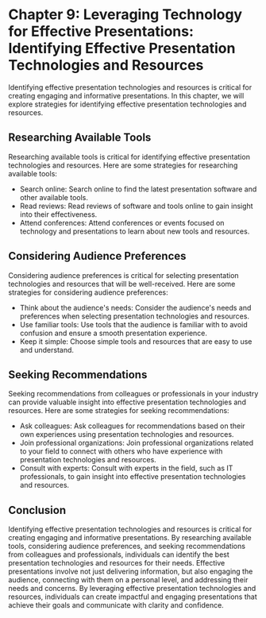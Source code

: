 Chapter 9: Leveraging Technology for Effective Presentations: Identifying Effective Presentation Technologies and Resources
===========================================================================================================================

Identifying effective presentation technologies and resources is critical for creating engaging and informative presentations. In this chapter, we will explore strategies for identifying effective presentation technologies and resources.

Researching Available Tools
---------------------------

Researching available tools is critical for identifying effective presentation technologies and resources. Here are some strategies for researching available tools:

* Search online: Search online to find the latest presentation software and other available tools.
* Read reviews: Read reviews of software and tools online to gain insight into their effectiveness.
* Attend conferences: Attend conferences or events focused on technology and presentations to learn about new tools and resources.

Considering Audience Preferences
--------------------------------

Considering audience preferences is critical for selecting presentation technologies and resources that will be well-received. Here are some strategies for considering audience preferences:

* Think about the audience's needs: Consider the audience's needs and preferences when selecting presentation technologies and resources.
* Use familiar tools: Use tools that the audience is familiar with to avoid confusion and ensure a smooth presentation experience.
* Keep it simple: Choose simple tools and resources that are easy to use and understand.

Seeking Recommendations
-----------------------

Seeking recommendations from colleagues or professionals in your industry can provide valuable insight into effective presentation technologies and resources. Here are some strategies for seeking recommendations:

* Ask colleagues: Ask colleagues for recommendations based on their own experiences using presentation technologies and resources.
* Join professional organizations: Join professional organizations related to your field to connect with others who have experience with presentation technologies and resources.
* Consult with experts: Consult with experts in the field, such as IT professionals, to gain insight into effective presentation technologies and resources.

Conclusion
----------

Identifying effective presentation technologies and resources is critical for creating engaging and informative presentations. By researching available tools, considering audience preferences, and seeking recommendations from colleagues and professionals, individuals can identify the best presentation technologies and resources for their needs. Effective presentations involve not just delivering information, but also engaging the audience, connecting with them on a personal level, and addressing their needs and concerns. By leveraging effective presentation technologies and resources, individuals can create impactful and engaging presentations that achieve their goals and communicate with clarity and confidence.


